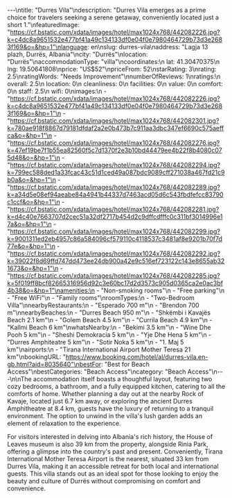 ---\ntitle: "Durres Vila"\ndescription: "Durres Vila emerges as a prime choice for travelers seeking a serene getaway, conveniently located just a short 1."\nfeaturedImage: "https://cf.bstatic.com/xdata/images/hotel/max1024x768/442082226.jpg?k=c4dc8a9651532e477bf41a49c134133df0e04f0e7980464729b73d3e2683f169&o=&hp=1"\nlanguage: en\nslug: durres-vila\naddress: "Lagja 13 plazh, Durrës, Albania"\ncity: "Durrës"\nlocation: "Durrës"\naccommodationType: "villa"\ncoordinates:\n  lat: 41.30470375\n  lng: 19.50641808\nprice: "US$52"\npriceFrom: 52\nstarRating: 3\nrating: 2.5\nratingWords: "Needs Improvement"\nnumberOfReviews: 1\nratings:\n  overall: 2.5\n  location: 0\n  cleanliness: 0\n  facilities: 0\n  value: 0\n  comfort: 0\n  staff: 2.5\n  wifi: 0\nimages:\n  - "https://cf.bstatic.com/xdata/images/hotel/max1024x768/442082226.jpg?k=c4dc8a9651532e477bf41a49c134133df0e04f0e7980464729b73d3e2683f169&o=&hp=1"\n  - "https://cf.bstatic.com/xdata/images/hotel/max1024x768/442082301.jpg?k=780ae918f8867d79181dfdaf2a2e0b473b7c911aa3dbc347ef6690c575aeffca&o=&hp=1"\n  - "https://cf.bstatic.com/xdata/images/hotel/max1024x768/442082276.jpg?k=47ef19be7f1b55ea82560f5c7d1370f2e3b10bd44479ee4b22f8b4080c075d48&o=&hp=1"\n  - "https://cf.bstatic.com/xdata/images/hotel/max1024x768/442082294.jpg?k=799ec588ded1a33fcac43c51d1ced49a087bdc9089cff271038a467fd21c9b0a&o=&hp=1"\n  - "https://cf.bstatic.com/xdata/images/hotel/max1024x768/442082289.jpg?k=a34d5e08ef94aeabe84a4941b44337d7463acd05d6c543fbdfefcc83790c1ccf&o=&hp=1"\n  - "https://cf.bstatic.com/xdata/images/hotel/max1024x768/442082281.jpg?k=d4c40e7663707d2cec51a32df2717b454d2c9dffcdfffc0c311bf3014996e17a&o=&hp=1"\n  - "https://cf.bstatic.com/xdata/images/hotel/max1024x768/442082299.jpg?k=9001311ed2eb4957c86a584096cf579110c4118537c3481af8e9201b70f7d77e&o=&hp=1"\n  - "https://cf.bstatic.com/xdata/images/hotel/max1024x768/442082292.jpg?k=39022f8d69ffd747dd473ee24db900a42e9c516ef723122c143e8655ab321673&o=&hp=1"\n  - "https://cf.bstatic.com/xdata/images/hotel/max1024x768/442082285.jpg?k=5f019ff8bcf82665316956d92c3e60bc17d2d3573c905d0365ca2e0ac3bf4b38&o=&hp=1"\namenities:\n  - "Non-smoking rooms"\n  - "Free parking"\n  - "Free WiFi"\n  - "Family rooms"\nroomTypes:\n  - "Two-Bedroom Villa"\nnearbyRestaurants:\n  - "Esperado 700 m"\n  - "Brendon 700 m"\nnearbyBeaches:\n  - "Durres Beach 950 m"\n  - "Shkëmbi i Kavajës Beach 2.1 km"\n  - "Golem Beach 4.5 km"\n  - "Currila Beach 4.9 km"\n  - "Kallmi Beach 6 km"\nwhatsNearby:\n  - "Bekimi 3.5 km"\n  - "Wine Dhe Pooh 5 km"\n  - "Sheshi Demokracia 5 km"\n  - "Yje Dhe Hena 5 km"\n  - "Durres Amphiteatre 5 km"\n  - "Sotir Noka 5 km"\n  - "1. Maj 5 km"\nairports:\n  - "Tirana International Airport Mother Teresa 21 km"\nbookingURL: "https://www.booking.com/hotel/al/durres-vila.en-gb.html?aid=8035640"\nbestFor: "Best for Beach Access"\nbestCategories: "Beach Access"\ncategory: "Beach Access"\n---\n\nThe accommodation itself boasts a thoughtful layout, featuring two cozy bedrooms, a bathroom, and a fully equipped kitchen, catering to all the comforts of home. Whether planning a day out at the nearby Rock of Kavaje, located just 6.7 km away, or exploring the ancient Durres Amphitheatre at 8.4 km, guests have the luxury of returning to a tranquil environment. The option to unwind in the villa's lush garden adds an element of relaxation to the experience.

For visitors interested in delving into Albania's rich history, the House of Leaves museum is also 39 km from the property, alongside Rinia Park, offering a glimpse into the country's past and present. Conveniently, Tirana International Mother Teresa Airport is the nearest, situated 33 km from Durres Vila, making it an accessible retreat for both local and international guests. This villa stands out as an ideal spot for those looking to enjoy the beauty and culture of Durrës without compromising on comfort and convenience.